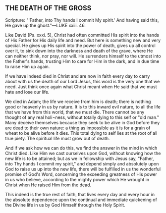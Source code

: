 ## THE DEATH OF THE GROSS ##

Scripture: "'Father, into Thy hands I commit My spirit.' And having said this, He gave up the ghost."—LUKE xxiii. 46.



Like David (Ps. xxxi. 5), Christ had often committed His spirit into the hands of His Father for His daily life and need. But here is something new and very special. He gives up His spirit into the power of death, gives up all control over it, to sink down into the darkness and death of the grave, where He can neither think, nor pray, nor will. He surrenders himself to the utmost into the Father's hands, trusting Him to care for Him in the dark, and in due time to raise Him up again.



If we have indeed died in Christ and are now in faith every day to carry about with us the death of our Lord Jesus, this word is the very one that we need. Just think once again what Christ meant when He said that we must hate and lose our life.



We died in Adam; the life we receive from him is death; there is nothing good or heavenly in us by nature. It is to this inward evil nature, to all the life that we have from this world, that we must die. There cannot be any thought of any real holi¬ness, without totally dying to this self or "old man." Many deceive themselves because they seek to be alive in God before they are dead to their own nature: a thing as impossible as it is for a grain of wheat to be alive before it dies. This total dying to self lies at the root of all true piety. The spiritual life must grow out of death.



And if we ask how we can do this, we find the answer in the mind in which Christ died. Like Him we cast ourselves upon God, without knowing how the new life is to be attained; but as we in fellowship with Jesus say, "Father, into Thy hands I commit my spirit," and depend simply and absolutely upon God to raise us up into the new life, there will be fulfilled in us the wonderful promise of God's Word, concerning the exceeding greatness of His power in us who believe, according to the mighty power which He wrought in Christ when He raised Him from the dead.



This indeed is the true rest of faith, that lives every day and every hour in the absolute dependence upon the continual and immediate quickening of the Divine life in us by God Himself through the Holy Spirit.

